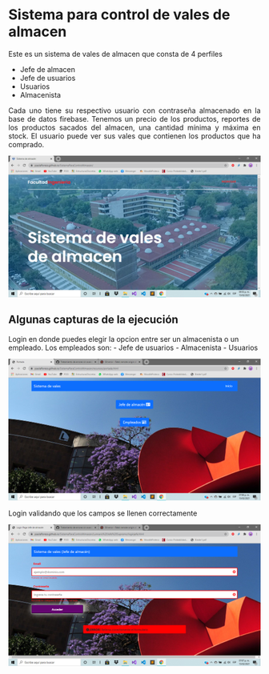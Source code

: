 # Sistema para control de vales de almacen

<p align=" justify">
 Este es un sistema de vales de almacen que consta de 4 perfiles
</p>


  - Jefe de almacen
  - Jefe de usuarios
  - Usuarios
  - Almacenista
  
<p align=" justify">
 Cada uno tiene su respectivo usuario con contraseña almacenado en la base de datos firebase. Tenemos un precio de los productos, reportes de los productos sacados del almacen, una cantidad mínima y máxima en stock. El usuario puede ver sus vales que contienen los productos que ha comprado. 
</p>

<div align="center">
	<img src="Imagenes/portada.png" alt="Inicio" width="800"/>
</div>
  
## Algunas capturas de la ejecución


Login en donde puedes elegir la opcion entre ser un almacenista o un empleado. Los empleados son:
	- Jefe de usuarios
	- Almacenista 
	- Usuarios

<div align="center">
	<img src="Imagenes/login.png" alt="Inicio" width="800"/>
</div>

<p align=" justify">
Login validando que los campos se llenen correctamente 
</p>
<div align="center">
	<img src="Imagenes/datos.png" alt="Inicio" width="800"/>
</div>
